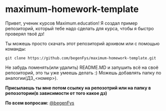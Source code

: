 # maximum-homework-template

Привет, ученик курсов Maximum.education! Я создал пример репозиторий, который тебе надо сделать для курса, чтобы я быстро проверял твоё дз!

Ты можешь просто скачать этот репозиторий архивом или с помощью команды:
```
git clone https://github.com/begenFys/maximum-homework-template.git
```
Не забудь поменять(или удалить) README.MD и запушить всё на своё репозиторий, это ты уже умеешь делать :) Можешь добавлять папку по аналогии(ДЗ_<номер>).

**Присылаешь ты мне потом ссылку на репозотрий или на папку в репозотории(в зависимости от того какое дз)**

**По всем вопросам:** [@begenFys](https://t.me/begenFys)
